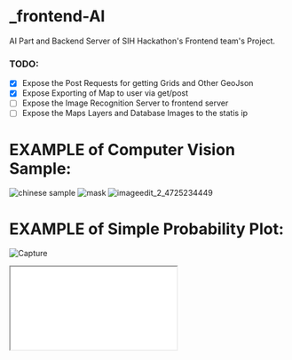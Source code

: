 # _frontend-AI
AI Part and Backend Server of SIH Hackathon's Frontend team's Project.

### TODO:  
- [X] Expose the Post Requests for getting Grids and Other GeoJson
- [X] Expose Exporting of Map to user via get/post
- [ ] Expose the Image Recognition Server to frontend server 
- [ ] Expose the Maps Layers and Database Images to the statis ip

# EXAMPLE of Computer Vision Sample:
![chinese sample](https://user-images.githubusercontent.com/23381512/89102846-8b5c0500-d42a-11ea-9e05-b234663961c8.jpg)
![mask](https://user-images.githubusercontent.com/23381512/89102848-8d25c880-d42a-11ea-944d-badb259a4d55.jpg)
![imageedit_2_4725234449](https://user-images.githubusercontent.com/23381512/89102983-d7f41000-d42b-11ea-8225-20b4527e6c02.gif)

# EXAMPLE of Simple Probability Plot:
![Capture](https://user-images.githubusercontent.com/23381512/89103175-73d24b80-d42d-11ea-9fe2-e80e6c7a0508.PNG)
<iframe src="./fastapi/test.html">
<iframe src="https://www.w3schools.com/tags/tag_iframe.asp">

